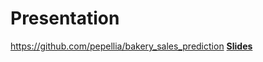 # Presentation
https://github.com/pepellia/bakery_sales_prediction
**[Slides](/workspaces/bakery_sales_prediction/4_Presentation/Umsatzvorhersage_Bäckerei_Präsentation.pdf)**
